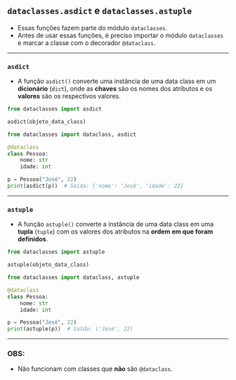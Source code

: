 ## `dataclasses.asdict` e `dataclasses.astuple`
- Essas funções fazem parte do módulo `dataclasses`.
- Antes de usar essas funções, é preciso importar o módulo `dataclasses` e marcar a classe com o decorador `@dataclass`.

---

### `asdict`

- A função `asdict()` converte uma instância de uma data class em um **dicionário** (`dict`), onde as **chaves** são os nomes dos atributos e os **valores** são os respectivos valores.


```python
from dataclasses import asdict

asdict(objeto_data_class)
```

```python
from dataclasses import dataclass, asdict

@dataclass
class Pessoa:
    nome: str
    idade: int

p = Pessoa("José", 22)
print(asdict(p))  # Saída: {'nome': 'José', 'idade': 22}
```

---

### `astuple`

- A função `astuple()` converte a instância de uma data class em uma **tupla** (`tuple`) com os valores dos atributos na **ordem em que foram definidos**.


```python
from dataclasses import astuple

astuple(objeto_data_class)
```


```python
from dataclasses import dataclass, astuple

@dataclass
class Pessoa:
    nome: str
    idade: int

p = Pessoa("José", 22)
print(astuple(p))  # Saída: ('José', 22)
```

---

### OBS: 
- Não funcionam com classes que **não** são `@dataclass`.

